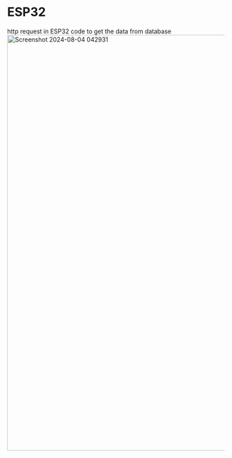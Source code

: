 # ESP32
 http request in ESP32 code to get the data from database
<img width="960" alt="Screenshot 2024-08-04 042931" src="https://github.com/user-attachments/assets/ff66db02-f024-466b-b614-fff3810ed904">
